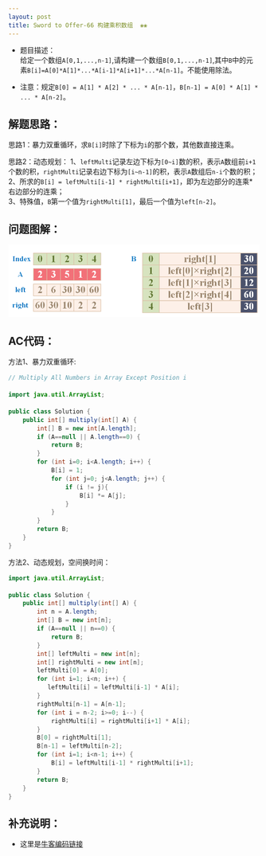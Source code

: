 ```yaml
---
layout: post
title: Sword to Offer-66 构建乘积数组  ❀❀
---
```


* 题目描述：  
给定一个数组`A[0,1,...,n-1]`,请构建一个数组`B[0,1,...,n-1]`,其中`B`中的元素`B[i]=A[0]*A[1]*...*A[i-1]*A[i+1]*...*A[n-1]`。不能使用除法。  

* 注意：规定`B[0] = A[1] * A[2] * ... * A[n-1]`，`B[n-1] = A[0] * A[1] * ... * A[n-2]`。

## 解题思路：

思路1：暴力双重循环，求`B[i]`时除了下标为`i`的那个数，其他数直接连乘。  

思路2：动态规划：
1、`leftMulti`记录左边下标为`[0~i]`数的积，表示`A`数组前`i+1`个数的积，`rightMulti`记录右边下标为`[i~n-1]`的积，表示`A`数组后`n-i`个数的积；  
2、所求的`B[i] = leftMulti[i-1] * rightMulti[i+1]`，即为左边部分的连乘*右边部分的连乘；  
3、特殊值，`B`第一个值为`rightMulti[1]`，最后一个值为`left[n-2]`。  


## 问题图解：

<center>
    <img src="/assets/img/blog/sword-offer-66.png">
</center>


## AC代码：

方法1、暴力双重循环:  

```java
// Multiply All Numbers in Array Except Position i

import java.util.ArrayList;

public class Solution {
    public int[] multiply(int[] A) {
        int[] B = new int[A.length];
        if (A==null || A.length==0) {
            return B;
        }
        for (int i=0; i<A.length; i++) {
            B[i] = 1;
            for (int j=0; j<A.length; j++) {
                if (i != j){
                    B[i] *= A[j];
                }
            }
        }
        return B;
    }
}
```

方法2、动态规划，空间换时间：

```java
import java.util.ArrayList;

public class Solution {
    public int[] multiply(int[] A) {
        int n = A.length;
        int[] B = new int[n];
        if (A==null || n==0) {
            return B;
        }
        int[] leftMulti = new int[n];
        int[] rightMulti = new int[n];
        leftMulti[0] = A[0];
        for (int i=1; i<n; i++) {
           leftMulti[i] = leftMulti[i-1] * A[i]; 
        }
        rightMulti[n-1] = A[n-1];
        for (int i = n-2; i>=0; i--) {
            rightMulti[i] = rightMulti[i+1] * A[i];
        }
        B[0] = rightMulti[1];
        B[n-1] = leftMulti[n-2];
        for (int i=1; i<n-1; i++) {
            B[i] = leftMulti[i-1] * rightMulti[i+1];
        }
        return B;
    }
}
```

## 补充说明： 

* 这里是[牛客编码链接](https://www.nowcoder.com/practice/94a4d381a68b47b7a8bed86f2975db46?tpId=13&&tqId=11204&rp=1&ru=/ta/coding-interviews&qru=/ta/coding-interviews/question-ranking)